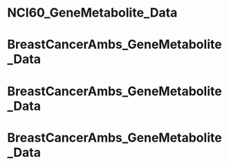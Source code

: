 # NCI60_GeneMetabolite_Data
# BreastCancerAmbs_GeneMetabolite_Data
# BreastCancerAmbs_GeneMetabolite_Data
# BreastCancerAmbs_GeneMetabolite_Data

